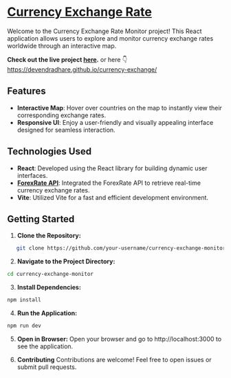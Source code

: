 # [Currency Exchange Rate](https://devendradhare.github.io/currency-exchange/) 

Welcome to the Currency Exchange Rate Monitor project! This React application allows users to explore and monitor currency exchange rates worldwide through an interactive map.

**Check out the live project [here](https://devendradhare.github.io/currency-exchange/).**
or here 👇
https://devendradhare.github.io/currency-exchange/

## Features

- **Interactive Map**: Hover over countries on the map to instantly view their corresponding exchange rates.
- **Responsive UI**: Enjoy a user-friendly and visually appealing interface designed for seamless interaction.

## Technologies Used

- **React**: Developed using the React library for building dynamic user interfaces.
- **[ForexRate API](https://forexrateapi.com/dashboard)**: Integrated the ForexRate API to retrieve real-time currency exchange rates.
- **Vite**: Utilized Vite for a fast and efficient development environment.

## Getting Started

1. **Clone the Repository:**

```bash
   git clone https://github.com/your-username/currency-exchange-monitor.git
```

2. **Navigate to the Project Directory:**

```bash
cd currency-exchange-monitor
```

3. **Install Dependencies:**

```bash
npm install
```

4. **Run the Application:**

```bash
npm run dev
```

5. **Open in Browser:**
   Open your browser and go to http://localhost:3000 to see the application.

6. **Contributing**
   Contributions are welcome! Feel free to open issues or submit pull requests.
